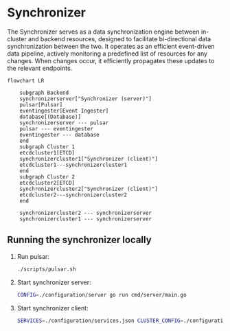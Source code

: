 # Synchronizer

The Synchronizer serves as a data synchronization engine between in-cluster and backend resources, designed to facilitate bi-directional data synchronization between the two. It operates as an efficient event-driven data pipeline, actively monitoring a predefined list of resources for any changes. When changes occur, it efficiently propagates these updates to the relevant endpoints.

```mermaid
flowchart LR

    subgraph Backend
    synchronizerserver["Synchronizer (server)"]
    pulsar[Pulsar]
    eventingester[Event Ingester]
    database[(Database)]
    synchronizerserver --- pulsar
    pulsar --- eventingester
    eventingester --- database
    end
    subgraph Cluster 1
    etcdcluster1[ETCD]
    synchronizercluster1["Synchronizer (client)"]
    etcdcluster1---synchronizercluster1
    end
    subgraph Cluster 2
    etcdcluster2[ETCD]
    synchronizercluster2["Synchronizer (client)"]
    etcdcluster2---synchronizercluster2
    end

    synchronizercluster2 --- synchronizerserver
    synchronizercluster1 --- synchronizerserver
```

## Running the synchronizer locally

1. Run pulsar:

    ```sh
    ./scripts/pulsar.sh
    ```

2. Start synchronizer server:

    ```sh
    CONFIG=./configuration/server go run cmd/server/main.go
    ```

3. Start synchronizer client:

    ```sh
    SERVICES=./configuration/services.json CLUSTER_CONFIG=./configuration/clusterData.json CONFIG=./configuration/client go run cmd/client/main.go
    ```
